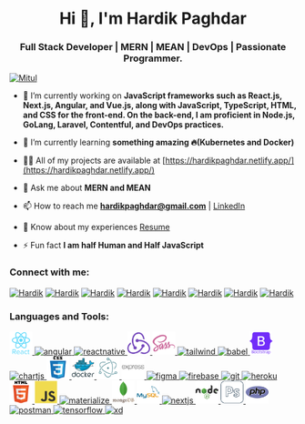 <h1 align="center">Hi 👋, I'm Hardik Paghdar</h1>
<h3 align="center">Full Stack Developer | MERN | MEAN | DevOps | Passionate Programmer.</h3>

<p align="left"> <a href="https://twitter.com/HardikPaghdar" target="blank"><img src="https://img.shields.io/twitter/follow/HardikPaghdar?logo=twitter&style=for-the-badge" alt="Mitul" /></a> </p>

- 🔭 I’m currently working on **JavaScript frameworks such as React.js, Next.js, Angular, and Vue.js, along with JavaScript, TypeScript, HTML, and CSS for the front-end. On the back-end, I am proficient in Node.js, GoLang, Laravel, Contentful, and DevOps practices.**

- 🌱 I’m currently learning **something amazing 🔥(Kubernetes and Docker)**

- 👨‍💻 All of my projects are available at [https://hardikpaghdar.netlify.app/](https://hardikpaghdar.netlify.app/)

- 💬 Ask me about **MERN and MEAN**

- 📫 How to reach me **hardikpaghdar@gmail.com** | <a href="https://www.linkedin.com/in/paghdar-hardik/" rel="nofollow">LinkedIn</a>

- 📄 Know about my experiences [Resume](https://bit.ly/404uPZN)

- ⚡ Fun fact **I am half Human and Half JavaScript**

<h3 align="left">Connect with me:</h3>
<p align="left">
<a href="https://twitter.com/HardikPaghdar" target="_blank"><img align="center" src="https://cdn.jsdelivr.net/npm/simple-icons@v3/icons/twitter.svg" alt="Hardik" height="30" width="40" /></a>
<a href="https://www.linkedin.com/in/paghdar-hardik/" target="blank"><img align="center" src="https://cdn.jsdelivr.net/npm/simple-icons@3.0.1/icons/linkedin.svg" alt="Hardik" height="30" width="40" /></a>
<a href="https://stackoverflow.com/users/3598754/hardik-paghdar" target="blank"><img align="center" src="https://cdn.jsdelivr.net/npm/simple-icons@3.0.1/icons/stackoverflow.svg" alt="Hardik" height="30" width="40" /></a>
<a href="https://www.facebook.com/PaghdarHardik/" target="blank"><img align="center" src="https://cdn.jsdelivr.net/npm/simple-icons@3.0.1/icons/facebook.svg" alt="Hardik" height="30" width="40" /></a>
<a href="https://www.instagram.com/hardik_paghdar/" target="blank"><img align="center" src="https://cdn.jsdelivr.net/npm/simple-icons@3.0.1/icons/instagram.svg" alt="Hardik" height="30" width="40" /></a>
<a href="https://www.behance.net/hardikpaghdar" target="blank"><img align="center" src="https://cdn.jsdelivr.net/npm/simple-icons@3.1.0/icons/behance.svg" alt="Hardik" height="30" width="40" /></a>  
<a href="https://dribbble.com/HardikPaghdar" target="blank"><img align="center" src="https://cdn.jsdelivr.net/npm/simple-icons@3.1.0/icons/dribbble.svg" alt="Hardik" height="30" width="40" /></a>
 <a href="https://www.upwork.com/o/profiles/users/~01217cfbd7baea6a1c/" target="blank"><img align="center" src="https://cdn.jsdelivr.net/npm/simple-icons@3.1.0/icons/upwork.svg" alt="Hardik" height="30" width="40" /></a>


<h3 align="left">Languages and Tools:</h3>
<a href="https://reactjs.org/" target="_blank"> <img src="https://raw.githubusercontent.com/devicons/devicon/master/icons/react/react-original-wordmark.svg" alt="react" width="40" height="40"/> </a> <a href="https://angular.io/" target="_blank"> <img src="https://angular.io/assets/images/logos/angular/angular.svg" alt="angular" width="40" height="40"/> </a> <a href="https://reactnative.dev/" target="_blank"> <img src="https://reactnative.dev/img/header_logo.svg" alt="reactnative" width="40" height="40"/> </a> <a href="https://redux.js.org" target="_blank"> <img src="https://raw.githubusercontent.com/devicons/devicon/master/icons/redux/redux-original.svg" alt="redux" width="40" height="40"/> </a> <a href="https://sass-lang.com" target="_blank"> <img src="https://raw.githubusercontent.com/devicons/devicon/master/icons/sass/sass-original.svg" alt="sass" width="40" height="40"/> </a> <a href="https://tailwindcss.com/" target="_blank"> <img src="https://www.vectorlogo.zone/logos/tailwindcss/tailwindcss-icon.svg" alt="tailwind" width="40" height="40"/> </a> <a href="https://babeljs.io/" target="_blank"> <img src="https://www.vectorlogo.zone/logos/babeljs/babeljs-icon.svg" alt="babel" width="40" height="40"/> </a> <a href="https://getbootstrap.com" target="_blank"> <img src="https://raw.githubusercontent.com/devicons/devicon/master/icons/bootstrap/bootstrap-plain-wordmark.svg" alt="bootstrap" width="40" height="40"/> </a> <a href="https://www.chartjs.org" target="_blank"> <img src="https://www.chartjs.org/media/logo-title.svg" alt="chartjs" width="40" height="40"/> </a> <a href="https://www.w3schools.com/css/" target="_blank"> <img src="https://raw.githubusercontent.com/devicons/devicon/master/icons/css3/css3-original-wordmark.svg" alt="css3" width="40" height="40"/> </a> <a href="https://www.docker.com/" target="_blank"> <img src="https://raw.githubusercontent.com/devicons/devicon/master/icons/docker/docker-original-wordmark.svg" alt="docker" width="40" height="40"/> </a> <a href="https://www.electronjs.org" target="_blank"> <img src="https://raw.githubusercontent.com/devicons/devicon/master/icons/electron/electron-original.svg" alt="electron" width="40" height="40"/> </a> <a href="https://expressjs.com" target="_blank"> <img src="https://raw.githubusercontent.com/devicons/devicon/master/icons/express/express-original-wordmark.svg" alt="express" width="40" height="40"/> </a> <a href="https://www.figma.com/" target="_blank"> <img src="https://www.vectorlogo.zone/logos/figma/figma-icon.svg" alt="figma" width="40" height="40"/> </a> <a href="https://firebase.google.com/" target="_blank"> <img src="https://www.vectorlogo.zone/logos/firebase/firebase-icon.svg" alt="firebase" width="40" height="40"/> </a> <a href="https://git-scm.com/" target="_blank"> <img src="https://www.vectorlogo.zone/logos/git-scm/git-scm-icon.svg" alt="git" width="40" height="40"/> </a> <a href="https://heroku.com" target="_blank"> <img src="https://www.vectorlogo.zone/logos/heroku/heroku-icon.svg" alt="heroku" width="40" height="40"/> </a> <a href="https://www.w3.org/html/" target="_blank"> <img src="https://raw.githubusercontent.com/devicons/devicon/master/icons/html5/html5-original-wordmark.svg" alt="html5" width="40" height="40"/> </a> <a href="https://developer.mozilla.org/en-US/docs/Web/JavaScript" target="_blank"> <img src="https://raw.githubusercontent.com/devicons/devicon/master/icons/javascript/javascript-original.svg" alt="javascript" width="40" height="40"/> </a> <a href="https://materializecss.com/" target="_blank"> <img src="https://raw.githubusercontent.com/prplx/svg-logos/5585531d45d294869c4eaab4d7cf2e9c167710a9/svg/materialize.svg" alt="materialize" width="40" height="40"/> </a> <a href="https://www.mongodb.com/" target="_blank"> <img src="https://raw.githubusercontent.com/devicons/devicon/master/icons/mongodb/mongodb-original-wordmark.svg" alt="mongodb" width="40" height="40"/> </a> <a href="https://www.mysql.com/" target="_blank"> <img src="https://raw.githubusercontent.com/devicons/devicon/master/icons/mysql/mysql-original-wordmark.svg" alt="mysql" width="40" height="40"/> </a> <a href="https://nextjs.org/" target="_blank"> <img src="https://cdn.cdnlogo.com/logos/n/80/next-js.svg" alt="nextjs" width="40" height="40"/> </a> <a href="https://nodejs.org" target="_blank"> <img src="https://raw.githubusercontent.com/devicons/devicon/master/icons/nodejs/nodejs-original-wordmark.svg" alt="nodejs" width="40" height="40"/> </a> <a href="https://www.photoshop.com/en" target="_blank"> <img src="https://raw.githubusercontent.com/devicons/devicon/master/icons/photoshop/photoshop-line.svg" alt="photoshop" width="40" height="40"/> </a> <a href="https://www.php.net" target="_blank"> <img src="https://raw.githubusercontent.com/devicons/devicon/master/icons/php/php-original.svg" alt="php" width="40" height="40"/> </a> <a href="https://postman.com" target="_blank"> <img src="https://www.vectorlogo.zone/logos/getpostman/getpostman-icon.svg" alt="postman" width="40" height="40"/> </a>  <a href="https://www.tensorflow.org" target="_blank"> <img src="https://www.vectorlogo.zone/logos/amazon_aws/amazon_aws-ar21.svg" alt="tensorflow" width="40" height="40"/> </a> <a href="https://www.adobe.com/products/xd.html" target="_blank"> <img src="https://cdn.worldvectorlogo.com/logos/adobe-xd.svg" alt="xd" width="40" height="40"/> </a> </p>

